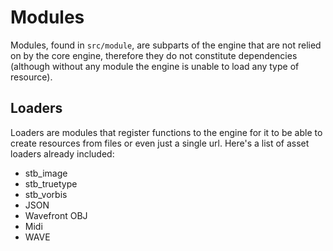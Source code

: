# Modules
Modules, found in `src/module`, are subparts of the engine that are not relied on by the core engine, therefore they do not constitute dependencies (although without any module the engine is unable to load any type of resource).

## Loaders
Loaders are modules that register functions to the engine for it to be able to create resources from files or even just a single url. Here's a list of asset loaders already included:
- stb_image
- stb_truetype
- stb_vorbis
- JSON
- Wavefront OBJ
- Midi
- WAVE
